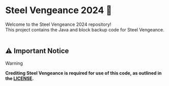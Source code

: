 # Steel Vengeance 2024 🤖
Welcome to the Steel Vengeance 2024 repository!  
This project contains the Java and block backup code for Steel Vengeance.
<br>
<br>
## ⚠️ Important Notice

>[!WARNING]
> **Crediting Steel Vengeance is required for use of this code, as outlined in the [LICENSE](https://github.com/BMMS-Robotics/bmms-steelvengeance-2024/tree/main?tab=ISC-1-ov-file).**
<br>
